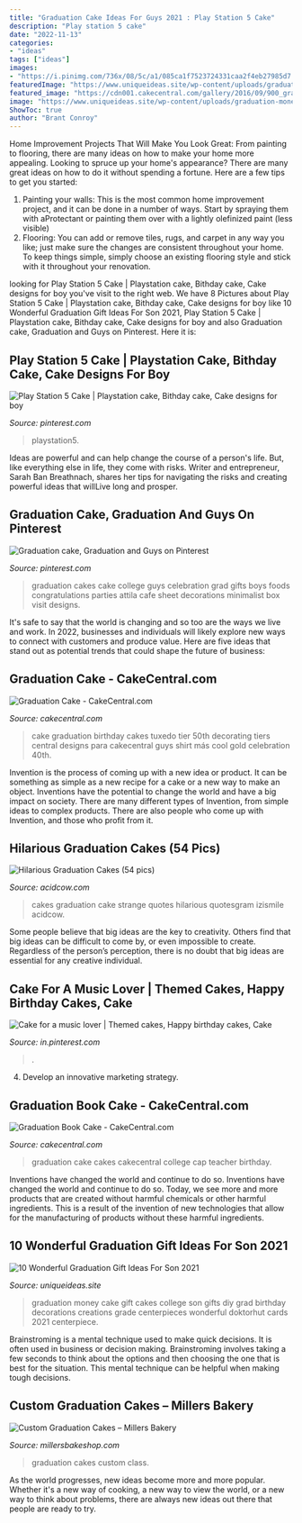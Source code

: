 ```yaml
---
title: "Graduation Cake Ideas For Guys 2021 : Play Station 5 Cake"
description: "Play station 5 cake"
date: "2022-11-13"
categories:
- "ideas"
tags: ["ideas"]
images:
- "https://i.pinimg.com/736x/08/5c/a1/085ca1f7523724331caa2f4eb27985d7.jpg"
featuredImage: "https://www.uniqueideas.site/wp-content/uploads/graduation-money-cake-beckys-creations-pinterest-money-cake-1.jpg"
featured_image: "https://cdn001.cakecentral.com/gallery/2016/09/900_graduation-cake-898216zzdmZ.JPG"
image: "https://www.uniqueideas.site/wp-content/uploads/graduation-money-cake-beckys-creations-pinterest-money-cake-1.jpg"
ShowToc: true
author: "Brant Conroy"
---
```



Home Improvement Projects That Will Make You Look Great: From painting to flooring, there are many ideas on how to make your home more appealing.
Looking to spruce up your home's appearance? There are many great ideas on how to do it without spending a fortune. Here are a few tips to get you started:
1. Painting your walls: This is the most common home improvement project, and it can be done in a number of ways. Start by spraying them with aProtectant or painting them over with a lightly olefinized paint (less visible) 
2. Flooring: You can add or remove tiles, rugs, and carpet in any way you like; just make sure the changes are consistent throughout your home. To keep things simple, simply choose an existing flooring style and stick with it throughout your renovation.

	

		
looking for Play Station 5 Cake | Playstation cake, Bithday cake, Cake designs for boy you've visit to the right web. We have 8 Pictures about Play Station 5 Cake | Playstation cake, Bithday cake, Cake designs for boy like 10 Wonderful Graduation Gift Ideas For Son 2021, Play Station 5 Cake | Playstation cake, Bithday cake, Cake designs for boy and also Graduation cake, Graduation and Guys on Pinterest. Here it is:
		
    
## Play Station 5 Cake | Playstation Cake, Bithday Cake, Cake Designs For Boy

<img loading=lazy src="https://i.pinimg.com/736x/94/73/77/9473777b14458f1e8495eef3a57c6218.jpg" onerror="this.onerror=null;this.src='https://tse3.mm.bing.net/th?id=OIP.CjeOo11CutwixbsQC-Lj8QHaJ3&amp;pid=15.1';" alt="Play Station 5 Cake | Playstation cake, Bithday cake, Cake designs for boy">

_Source: pinterest.com_

>playstation5. 

	

Ideas are powerful and can help change the course of a person's life. But, like everything else in life, they come with risks. Writer and entrepreneur, Sarah Ban Breathnach, shares her tips for navigating the risks and creating powerful ideas that willLive long and prosper.

    
## Graduation Cake, Graduation And Guys On Pinterest

<img loading=lazy src="https://s-media-cache-ak0.pinimg.com/564x/76/c7/0c/76c70c1e5278f10e550c541e789f9905.jpg" onerror="this.onerror=null;this.src='https://tse2.mm.bing.net/th?id=OIP.xPBfI8ROptVkhzv4egXA8AHaJ3&amp;pid=15.1';" alt="Graduation cake, Graduation and Guys on Pinterest">

_Source: pinterest.com_

>graduation cakes cake college guys celebration grad gifts boys foods congratulations parties attila cafe sheet decorations minimalist box visit designs. 

	

It's safe to say that the world is changing and so too are the ways we live and work. In 2022, businesses and individuals will likely explore new ways to connect with customers and produce value. Here are five ideas that stand out as potential trends that could shape the future of business:

    
## Graduation Cake - CakeCentral.com

<img loading=lazy src="https://cdn001.cakecentral.com/gallery/2016/09/900_graduation-cake-898216zzdmZ.JPG" onerror="this.onerror=null;this.src='https://tse4.mm.bing.net/th?id=OIP.LtgydhQYZQvoW8YmjMppmADYEg&amp;pid=15.1';" alt="Graduation Cake - CakeCentral.com">

_Source: cakecentral.com_

>cake graduation birthday cakes tuxedo tier 50th decorating tiers central designs para cakecentral guys shirt más cool gold celebration 40th. 

	

Invention is the process of coming up with a new idea or product. It can be something as simple as a new recipe for a cake or a new way to make an object. Inventions have the potential to change the world and have a big impact on society. There are many different types of Invention, from simple ideas to complex products. There are also people who come up with Invention, and those who profit from it.

    
## Hilarious Graduation Cakes (54 Pics)

<img loading=lazy src="http://acidcow.com/pics/20100518/hilarious_graduation_cakes_04.jpg" onerror="this.onerror=null;this.src='https://tse4.mm.bing.net/th?id=OIP.mDu79V7XqTLWeOABJJJcUgHaFi&amp;pid=15.1';" alt="Hilarious Graduation Cakes (54 pics)">

_Source: acidcow.com_

>cakes graduation cake strange quotes hilarious quotesgram izismile acidcow. 

	

Some people believe that big ideas are the key to creativity. Others find that big ideas can be difficult to come by, or even impossible to create. Regardless of the person’s perception, there is no doubt that big ideas are essential for any creative individual.

    
## Cake For A Music Lover | Themed Cakes, Happy Birthday Cakes, Cake

<img loading=lazy src="https://i.pinimg.com/736x/08/5c/a1/085ca1f7523724331caa2f4eb27985d7.jpg" onerror="this.onerror=null;this.src='https://tse1.mm.bing.net/th?id=OIP.7hfWLfhB9bRqXk81EcFbrgHaJ3&amp;pid=15.1';" alt="Cake for a music lover | Themed cakes, Happy birthday cakes, Cake">

_Source: in.pinterest.com_

>. 

	

4. Develop an innovative marketing strategy.

    
## Graduation Book Cake - CakeCentral.com

<img loading=lazy src="http://cdn001.cakecentral.com/gallery/2015/03/900_665941Xj4K_graduation-book-cake.jpg" onerror="this.onerror=null;this.src='https://tse1.mm.bing.net/th?id=OIP.Z52LwnxbIQ8i4hcxoel3vwHaLD&amp;pid=15.1';" alt="Graduation Book Cake - CakeCentral.com">

_Source: cakecentral.com_

>graduation cake cakes cakecentral college cap teacher birthday. 

	

Inventions have changed the world and continue to do so.
Inventions have changed the world and continue to do so. Today, we see more and more products that are created without harmful chemicals or other harmful ingredients. This is a result of the invention of new technologies that allow for the manufacturing of products without these harmful ingredients.

    
## 10 Wonderful Graduation Gift Ideas For Son 2021

<img loading=lazy src="https://www.uniqueideas.site/wp-content/uploads/graduation-money-cake-beckys-creations-pinterest-money-cake-1.jpg" onerror="this.onerror=null;this.src='https://tse4.mm.bing.net/th?id=OIP.BTtEIU-Y3Z9l01lx3qHUAwHaJ4&amp;pid=15.1';" alt="10 Wonderful Graduation Gift Ideas For Son 2021">

_Source: uniqueideas.site_

>graduation money cake gift cakes college son gifts diy grad birthday decorations creations grade centerpieces wonderful doktorhut cards 2021 centerpiece. 

	

Brainstroming is a mental technique used to make quick decisions. It is often used in business or decision making. Brainstroming involves taking a few seconds to think about the options and then choosing the one that is best for the situation. This mental technique can be helpful when making tough decisions.

    
## Custom Graduation Cakes – Millers Bakery

<img loading=lazy src="http://www.millersbakeshop.com/wp-content/uploads/2017/06/img_0347-773x1030.jpg" onerror="this.onerror=null;this.src='https://tse3.mm.bing.net/th?id=OIP.qH9RT_3Bt77RumM4TvKL1wHaJ3&amp;pid=15.1';" alt="Custom Graduation Cakes – Millers Bakery">

_Source: millersbakeshop.com_

>graduation cakes custom class. 

	

As the world progresses, new ideas become more and more popular. Whether it's a new way of cooking, a new way to view the world, or a new way to think about problems, there are always new ideas out there that people are ready to try.

